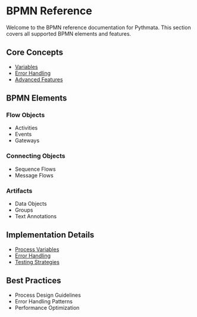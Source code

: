 # BPMN Reference

Welcome to the BPMN reference documentation for Pythmata. This section covers all supported BPMN elements and features.

## Core Concepts

- [Variables](variables.md)
- [Error Handling](error-handling.md)
- [Advanced Features](advanced-features.md)

## BPMN Elements

### Flow Objects

- Activities
- Events
- Gateways

### Connecting Objects

- Sequence Flows
- Message Flows

### Artifacts

- Data Objects
- Groups
- Text Annotations

## Implementation Details

- [Process Variables](variables.md)
- [Error Handling](error-handling.md)
- [Testing Strategies](../testing.md)

## Best Practices

- Process Design Guidelines
- Error Handling Patterns
- Performance Optimization
